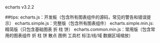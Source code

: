 echarts v3.2.2

##tips:
  echarts.js：开发板（包含所有图表组件的源码，常见的警告和错误提示）
  echarts.simple.js：完整版（包含所有图表组件）
  echarts.simple.min.js: 精简版（只包含基础图表 折 柱 饼）
  echarts.common.min.js：常用版（包含常用的图表组件 折 柱 饼 散点 图例 工具栏 标注/线/域 数据区域缩放）